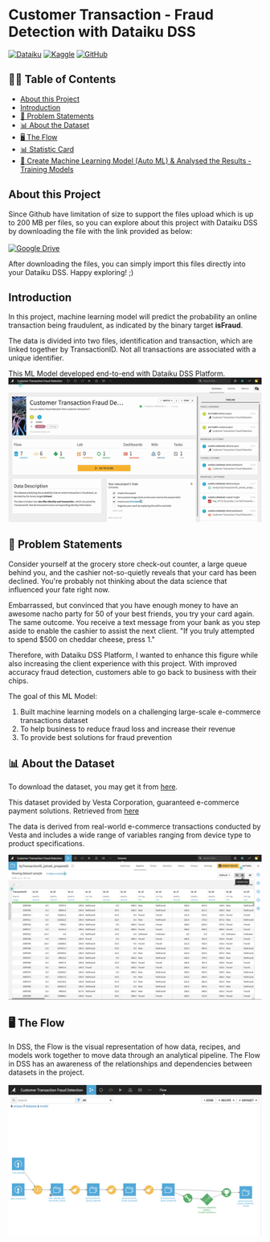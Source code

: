# Customer Transaction - Fraud Detection with Dataiku DSS

[![Dataiku](https://img.shields.io/static/v1?style=for-the-badge&message=Dataiku&color=2AB1AC&logo=Dataiku&logoColor=FFFFFF&label=)](https://community.dataiku.com/t5/user/viewprofilepage/user-id/7023)
[![Kaggle](https://img.shields.io/static/v1?style=for-the-badge&message=Kaggle&color=222222&logo=Kaggle&logoColor=20BEFF&label=)](https://www.kaggle.com/c/ieee-fraud-detection/overview/description)
[![GitHub](https://img.shields.io/static/v1?style=for-the-badge&message=GitHub&color=181717&logo=GitHub&logoColor=FFFFFF&label=)](https://github.com/sulaihasubi)

## ✍🏻 Table of Contents
- [About this Project](#about-this-project)
- [Introduction](#introduction)
- [📖 Problem Statements](#-problem-statements)
- [📊 About the Dataset](#-about-the-dataset)
- [🖥 The Flow](#-the-flow)
- [📊 Statistic Card](#-statistic-card)
- [🤖 Create Machine Learning Model (Auto ML) & Analysed the Results - Training Models](#-create-machine-learning-model-auto-ml--analysed-the-results---training-models)

## About this Project
Since Github have limitation of size to support the files upload which is up to 200 MB per files, so you can explore about this project with Dataiku DSS by downloading the file with the link provided as below:
<br/>
<br/>
[![Google Drive](https://img.shields.io/static/v1?style=for-the-badge&message=Google+Drive&color=4285F4&logo=Google+Drive&logoColor=FFFFFF&label=)](https://drive.google.com/file/d/1_EPwzJOzUndSiYEUeOTy6ReBFAtoRYtn/view?usp=sharing)

After downloading the files, you can simply import this files directly into your Dataiku DSS. Happy exploring! ;)


## Introduction
In this project, machine learning model will predict the probability an online transaction being fraudulent, as indicated by the binary target **isFraud**.

The data is divided into two files, identification and transaction, which are linked together by TransactionID. Not all transactions are associated with a unique identifier.

This ML Model developed end-to-end with Dataiku DSS Platform.
![Alt Text](https://github.com/sulaihasubi/customer-trasanction-fraud-detection/blob/main/images/transaction.gif)

## 📖 Problem Statements
Consider yourself at the grocery store check-out counter, a large queue behind you, and the cashier not-so-quietly reveals that your card has been declined. You're probably not thinking about the data science that influenced your fate right now.

Embarrassed, but convinced that you have enough money to have an awesome nacho party for 50 of your best friends, you try your card again. The same outcome. You receive a text message from your bank as you step aside to enable the cashier to assist the next client. "If you truly attempted to spend $500 on cheddar cheese, press 1."

Therefore, with Dataiku DSS Platform, I wanted to enhance this figure while also increasing the client experience with this project. With improved accuracy fraud detection, customers able to go back to business with their chips.

The goal of this ML Model:
1. Built machine learning models on a challenging large-scale e-commerce transactions dataset
2. To help business to reduce fraud loss and increase their revenue
3. To provide best solutions for fraud prevention

## 📊 About the Dataset
To download the dataset, you may get it from [here](https://www.kaggle.com/c/ieee-fraud-detection/data).

This dataset provided by Vesta Corporation, guaranteed e-commerce payment solutions. Retrieved from [here]( https://www.kaggle.com/c/ieee-fraud-detection/data)

The data is derived from real-world e-commerce transactions conducted by Vesta and includes a wide range of variables ranging from device type to product specifications.

![Alt Text](https://github.com/sulaihasubi/customer-trasanction-fraud-detection/blob/main/images/dataset.png)


## 🖥 The Flow
In DSS, the Flow is the visual representation of how data, recipes, and models work together to move data through an analytical pipeline. The Flow in DSS has an awareness of the relationships and dependencies between datasets in the project.
<br/>
<br/>
![Alt Text](https://github.com/sulaihasubi/customer-trasanction-fraud-detection/blob/main/images/flow.png)

<!--## 📊 Statistic Card 
In DSS, a Card is used to perform a specific Exploratory Data Analysis (EDA) task.
<br/>
<br/>
![Alt Text](https://github.com/sulaihasubi/insurance-claims-fraud-detection/blob/main/images/eda-card.gif)

The finding from this EDA, some string columns have many distinct values (900+). These columns should be removed from our dataset in the Data Processing step to improve model accuracy.

* policy number (1000 distinct)
* policy bind date (951 distinct. Possible to narrow down to year/month to test model accuracy)
* insured zip (995 distinct)
* insured location (1000 distinct)
* incident date (60 distinct. Excluding, but possible to narrow down to year/month to test model accuracy)


Like most of fraudulent dataset, the label of distribution is skewed.
<br/>
<br/>
![Alt Text](https://github.com/sulaihasubi/insurance-claims-fraud-detection/blob/main/images/Count%20by%20fraud_reported.png)

Data Processing take place to clean up the data a little and prepare it for our machine learning model. Removed the columns that identified earlier that have too many distinct categories and cannot be converted to numeric.

## 🤖 Create Machine Learning Model (Auto ML) & Analysed the Results
### Model Overview
Image below shown the result of Machine Learning Models for Random Forest and Logistic Regression. Both Models shown the ROC AUC scores, where Random Forest shows the best scoring compared to Logistic Regression. So let's zoom into these result.
<br/>
<br/>
![Alt Text](https://github.com/sulaihasubi/insurance-claims-fraud-detection/blob/main/images/auto-ml.png)
 
### Model Summary
Let’s take a closer look at the results of the Random Forest model from these result. The Report page's Summary panel shows generic model information such as the algorithm and training date. In addition, the report page includes sections on model interpretation, performance, and extensive model information.
<br/>
<br/>
![Alt Text](https://github.com/sulaihasubi/insurance-claims-fraud-detection/blob/main/images/summary-ml.png)

### Model Interpretation
1. Decision Trees
-----------------
Dataiku have the ability to display the decision trees that underlying the model.
* The "proportions of target classes" describe the raw distribution of classes at each node of the decision tree
* The "probability" parameter reflects what would be expected if the node were a leaf


![Alt Text](https://github.com/sulaihasubi/insurance-claims-fraud-detection/blob/main/images/decision-trees.png)


2. Variable Importance
----------------------
The Variables importance tab in the Interpretation section reveals the global feature importance of the model.

The parameters incident_severity is Major Damage, insured_hobbies is chess, and insured_hobbies is cross-fit shows the highest correlation with Fraudulent in Insurance Claims.

![Alt Text](https://github.com/sulaihasubi/insurance-claims-fraud-detection/blob/main/images/v-i.png)

3. Partial Dependence
---------------------
![Alt Text](https://github.com/sulaihasubi/insurance-claims-fraud-detection/blob/main/images/pdgif.gif)

Partial dependency plots are a type of post-hoc analysis that may be performed after the model has been established.

A partial dependence plot shows the dependence of the predicted response on a single feature. The x axis displays the value of the selected feature, while the y axis displays the partial dependence.

The value of the partial dependence is by how much the log-odds are higher or lower than those of the average probability.


![Alt Text](https://github.com/sulaihasubi/insurance-claims-fraud-detection/blob/main/images/pb1.png)


In the figure below, the relationship of the insurer age appears to be roughly parabolic with a minimum somewhere between ages 23 to 24 are highly tend to commit fraudulents. After the age of 30, the relationship is slowly decresing, until a precipitous dropoff in late age of 55.

Partial dependence plot of the Age feature reveals the likelihood of fraudulent claims increases incrementally with age of 60, which makes sense for these age to do fraudulents.


![Alt Text](https://github.com/sulaihasubi/insurance-claims-fraud-detection/blob/main/images/pb2.png)

Note that for classifications, the predictions used to plot partial dependence are not the predicted probabilities of the class, but their log-odds defined as log(p / (1 - p)).

The plot also displays the distribution of the feature, so that you can determine whether there is sufficient data to interpret the relationship between the feature and target.

4. Subpopulation Analysis
-------------------------
Subpopulation analysis allows us to assess the behavior of the model across different subgroups.

Based on these subpopulation analysis, we can analyze the model performance based on incident_severity. The results show similar model behavior across incident severity, with a slight decrease in performance for total loss & major damage.


![Alt Text](https://github.com/sulaihasubi/insurance-claims-fraud-detection/blob/main/images/subana.png)

5. Individual Explanations
--------------------------

Dataiku DSS allows to generate individual prediction explanations. The explanations picked from 3 most influential features for extreme probabilities. In this case, the most top 3 of most influential features are insured_hobbies, incident_severity and the vehicle_claim.

Based on the images below, the high probabilities of doing fraudulent is on the age of 39 which the probability is 0.950, where their hobbies is playing chess, the incident severity is minor damage and the vehicle claims is 61740.0. Apart from that, we can zoom in more about others features explanations for further details. 

![Alt Text](https://github.com/sulaihasubi/insurance-claims-fraud-detection/blob/main/images/ie-1.png)

Individual explanations is the interesting part to analysed if you want to dig down of the probabilities of the individual result. You can get clear ideas how these individual explanations could predict characteristics or traits of a person who is highly tend to do fraudulents.

6. Interactive Scoring
----------------------
The interactive scoring simulator allows any AI builder or consumer to run "what-if" analyses like qualitative sensibility analyses to gain a better understanding of the impact changing a given feature value has on the prediction by displaying the resulting prediction and individual prediction explanations in real time.

In a fraud detection use case, this functionality allow to examine how altering the amount of a transaction changes the anticipated likelihood that it is a fraud.


![Alt Text](https://github.com/sulaihasubi/insurance-claims-fraud-detection/blob/main/images/is-1.png)

### Model Performance

1. Confusion Matrix
-------------------

The Confusion matrix compares the actual values of the target variable with the predicted values

The Confusion matrix shows that the model has a **6% false-positive rate**, and **a Recall (true-positive rate) of 62%.**


![Alt Text](https://github.com/sulaihasubi/insurance-claims-fraud-detection/blob/main/images/cm-1.png)

2. Decision Chart
-----------------
The Decision chart tab shows a graphical depiction of the model's performance data for each conceivable cut-off value.

The Decision chart also shows the location of the optimal cut-off (based on the F1 score), which is 0.38 for our Random Forest model.
![Alt Text](https://github.com/sulaihasubi/insurance-claims-fraud-detection/blob/main/images/dcc.png)

3. Lift Chart
-------------
![Alt Text](https://github.com/sulaihasubi/insurance-claims-fraud-detection/blob/main/images/lift-c.png)

4. Callibration Curve
---------------------
![Alt Text](https://github.com/sulaihasubi/insurance-claims-fraud-detection/blob/main/images/callibration-c.png)

5. ROC Curve
------------
![Alt Text](https://github.com/sulaihasubi/insurance-claims-fraud-detection/blob/main/images/roc-c.png)

6. Density Chart
-----------------
![Alt Text](https://github.com/sulaihasubi/insurance-claims-fraud-detection/blob/main/images/density-c.png)

7. Metrics & Assertations
-------------------------
![Alt Text](https://github.com/sulaihasubi/insurance-claims-fraud-detection/blob/main/images/metric.png)

### Model Information
1. Algorithm
-------------
![Alt Text](https://github.com/sulaihasubi/insurance-claims-fraud-detection/blob/main/images/algorithm.png)

2. Hyperparameter Optimization
------------------------------
![Alt Text](https://github.com/sulaihasubi/insurance-claims-fraud-detection/blob/main/images/hyperparameter.png) -->
